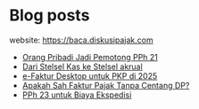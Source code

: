 # Blog posts

website: https://baca.diskusipajak.com

<!-- BLOG-POST-LIST:START -->
- [Orang Pribadi Jadi Pemotong PPh 21](https://baca.diskusipajak.com/orang-pribadi-jadi-pemotong-pph-21/)
- [Dari Stelsel Kas ke Stelsel akrual](https://baca.diskusipajak.com/dari-stelsel-kas-ke-stelsel-akrual/)
- [e-Faktur Desktop untuk PKP di 2025](https://baca.diskusipajak.com/e-faktur-desktop-untuk-pkp-di-2025/)
- [Apakah Sah Faktur Pajak Tanpa Centang DP?](https://baca.diskusipajak.com/apakah-sah-faktur-pajak-tanpa-centang-dp/)
- [PPh 23 untuk Biaya Ekspedisi](https://baca.diskusipajak.com/pph-23-untuk-biaya-ekspedisi/)
<!-- BLOG-POST-LIST:END -->

<!--
**kelaspajak/kelaspajak** is a ✨ _special_ ✨ repository because its `README.md` (this file) appears on your GitHub profile.

Here are some ideas to get you started:

- 🔭 I’m currently working on ...
- 🌱 I’m currently learning ...
- 👯 I’m looking to collaborate on ...
- 🤔 I’m looking for help with ...
- 💬 Ask me about ...
- 📫 How to reach me: ...
- 😄 Pronouns: ...
- ⚡ Fun fact: ...
-->
